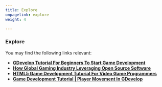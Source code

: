 ```yaml
---
title: Explore
onpagelink: explore
weight: 4

---
```


### **Explore**

You may find the following links relevant:

*   **[GDevelop Tutorial For Beginners To Start Game Development](https://blog.containerize.com/2021/05/05/gdevelop-tutorial-for-beginners-to-start-game-development/)**
*   **[How Global Gaming Industry Leveraging Open Source Software](https://blog.containerize.com/2021/05/07/how-global-gaming-industry-leveraging-open-source-software/)**
*   **[HTML5 Game Development Tutorial For Video Game Programmers](https://blog.containerize.com/2021/05/19/html5-game-development-tutorial-for-video-game-programmers/)**
*   **[Game Development Tutorial | Player Movement In GDevelop](https://blog.containerize.com/2021/05/19/html5-game-development-tutorial-for-video-game-programmers/)**
